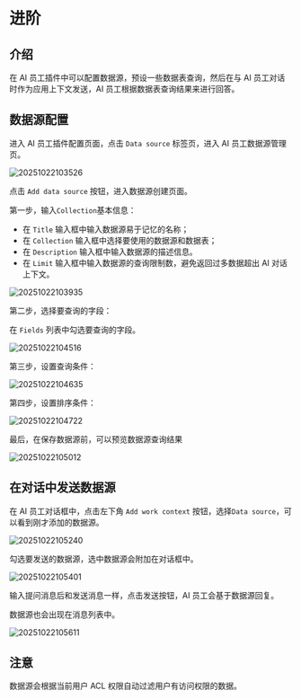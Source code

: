 # 进阶

## 介绍

在 AI 员工插件中可以配置数据源，预设一些数据表查询，然后在与 AI 员工对话时作为应用上下文发送，AI 员工根据数据表查询结果来进行回答。

## 数据源配置

进入 AI 员工插件配置页面，点击 `Data source` 标签页，进入 AI 员工数据源管理页。

![20251022103526](https://static-docs.nocobase.com/20251022103526.png)

点击 `Add data source` 按钮，进入数据源创建页面。

第一步，输入`Collection`基本信息：
- 在 `Title` 输入框中输入数据源易于记忆的名称；
- 在 `Collection` 输入框中选择要使用的数据源和数据表；
- 在 `Description` 输入框中输入数据源的描述信息。
- 在 `Limit` 输入框中输入数据源的查询限制数，避免返回过多数据超出 AI 对话上下文。

![20251022103935](https://static-docs.nocobase.com/20251022103935.png)

第二步，选择要查询的字段：

在 `Fields` 列表中勾选要查询的字段。

![20251022104516](https://static-docs.nocobase.com/20251022104516.png)

第三步，设置查询条件：

![20251022104635](https://static-docs.nocobase.com/20251022104635.png)

第四步，设置排序条件：

![20251022104722](https://static-docs.nocobase.com/20251022104722.png)

最后，在保存数据源前，可以预览数据源查询结果

![20251022105012](https://static-docs.nocobase.com/20251022105012.png)

## 在对话中发送数据源

在 AI 员工对话框中，点击左下角 `Add work context` 按钮，选择`Data source`，可以看到刚才添加的数据源。

![20251022105240](https://static-docs.nocobase.com/20251022105240.png)

勾选要发送的数据源，选中数据源会附加在对话框中。

![20251022105401](https://static-docs.nocobase.com/20251022105401.png)

输入提问消息后和发送消息一样，点击发送按钮，AI 员工会基于数据源回复。

数据源也会出现在消息列表中。

![20251022105611](https://static-docs.nocobase.com/20251022105611.png)

## 注意

数据源会根据当前用户 ACL 权限自动过滤用户有访问权限的数据。
